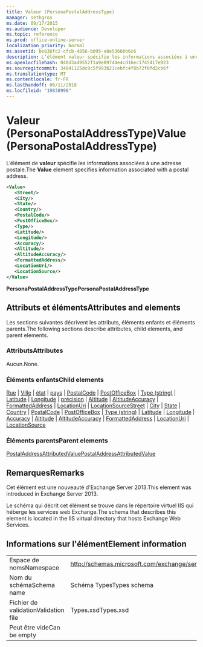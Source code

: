 ```yaml
---
title: Valeur (PersonaPostalAddressType)
manager: sethgros
ms.date: 09/17/2015
ms.audience: Developer
ms.topic: reference
ms.prod: office-online-server
localization_priority: Normal
ms.assetid: be838fc2-cfcb-4856-b095-a8e5366bb6c6
description: L’élément valeur spécifie les informations associées à une adresse postale.
ms.openlocfilehash: 048d3a49552f1a9e89744e4cd16ec1745417e923
ms.sourcegitcommit: 34041125dc8c5f993b21cebfc4f8b72f0fd2cb6f
ms.translationtype: MT
ms.contentlocale: fr-FR
ms.lasthandoff: 06/11/2018
ms.locfileid: "19838998"
---
```

# <a name="value-personapostaladdresstype"></a><span data-ttu-id="b93f3-103">Valeur (PersonaPostalAddressType)</span><span class="sxs-lookup"><span data-stu-id="b93f3-103">Value (PersonaPostalAddressType)</span></span>

<span data-ttu-id="b93f3-104">L’élément de **valeur** spécifie les informations associées à une adresse postale.</span><span class="sxs-lookup"><span data-stu-id="b93f3-104">The **Value** element specifies information associated with a postal address.</span></span> 
  
```XML
<Value>
   <Street/>
   <City/>
   <State/>
   <Country/>
   <PostalCode/>
   <PostOfficeBox/>
   <Type/>
   <Latitude/>
   <Longitude/>
   <Accuracy/>
   <Altitude/>
   <AltitudeAccuracy/>
   <FormattedAddress/>
   <LocationUri/>
   <LocationSource/>
</Value>
```

<span data-ttu-id="b93f3-105">**PersonaPostalAddressType**</span><span class="sxs-lookup"><span data-stu-id="b93f3-105">**PersonaPostalAddressType**</span></span>

## <a name="attributes-and-elements"></a><span data-ttu-id="b93f3-106">Attributs et éléments</span><span class="sxs-lookup"><span data-stu-id="b93f3-106">Attributes and elements</span></span>

<span data-ttu-id="b93f3-107">Les sections suivantes décrivent les attributs, éléments enfants et éléments parents.</span><span class="sxs-lookup"><span data-stu-id="b93f3-107">The following sections describe attributes, child elements, and parent elements.</span></span>
  
### <a name="attributes"></a><span data-ttu-id="b93f3-108">Attributs</span><span class="sxs-lookup"><span data-stu-id="b93f3-108">Attributes</span></span>

<span data-ttu-id="b93f3-109">Aucun.</span><span class="sxs-lookup"><span data-stu-id="b93f3-109">None.</span></span>
  
### <a name="child-elements"></a><span data-ttu-id="b93f3-110">Éléments enfants</span><span class="sxs-lookup"><span data-stu-id="b93f3-110">Child elements</span></span>

<span data-ttu-id="b93f3-111">[Rue](street.md) | [Ville](city.md) | [état](state-ex15websvcsotherref.md) | [pays](country.md) | [PostalCode](postalcode.md) | [PostOfficeBox](postofficebox.md) | [Type (string)](type-string.md) | [Latitude](latitude.md)  |  [ Longitude](longitude.md) | [précision](accuracy.md) | [Altitude](altitude.md) | [AltitudeAccuracy](altitudeaccuracy.md) | [FormattedAddress](formattedaddress.md) | [LocationUri](locationuri.md) | [LocationSource](locationsource.md)</span><span class="sxs-lookup"><span data-stu-id="b93f3-111">[Street](street.md) | [City](city.md) | [State](state-ex15websvcsotherref.md) | [Country](country.md) | [PostalCode](postalcode.md) | [PostOfficeBox](postofficebox.md) | [Type (string)](type-string.md) | [Latitude](latitude.md) | [Longitude](longitude.md) | [Accuracy](accuracy.md) | [Altitude](altitude.md) | [AltitudeAccuracy](altitudeaccuracy.md) | [FormattedAddress](formattedaddress.md) | [LocationUri](locationuri.md) | [LocationSource](locationsource.md)</span></span>
  
### <a name="parent-elements"></a><span data-ttu-id="b93f3-112">Éléments parents</span><span class="sxs-lookup"><span data-stu-id="b93f3-112">Parent elements</span></span>

[<span data-ttu-id="b93f3-113">PostalAddressAttributedValue</span><span class="sxs-lookup"><span data-stu-id="b93f3-113">PostalAddressAttributedValue</span></span>](postaladdressattributedvalue.md)
  
## <a name="remarks"></a><span data-ttu-id="b93f3-114">Remarques</span><span class="sxs-lookup"><span data-stu-id="b93f3-114">Remarks</span></span>

<span data-ttu-id="b93f3-115">Cet élément est une nouveauté d'Exchange Server 2013.</span><span class="sxs-lookup"><span data-stu-id="b93f3-115">This element was introduced in Exchange Server 2013.</span></span>
  
<span data-ttu-id="b93f3-116">Le schéma qui décrit cet élément se trouve dans le répertoire virtuel IIS qui héberge les services web Exchange.</span><span class="sxs-lookup"><span data-stu-id="b93f3-116">The schema that describes this element is located in the IIS virtual directory that hosts Exchange Web Services.</span></span>
  
## <a name="element-information"></a><span data-ttu-id="b93f3-117">Informations sur l'élément</span><span class="sxs-lookup"><span data-stu-id="b93f3-117">Element information</span></span>

|||
|:-----|:-----|
|<span data-ttu-id="b93f3-118">Espace de noms</span><span class="sxs-lookup"><span data-stu-id="b93f3-118">Namespace</span></span>  <br/> |http://schemas.microsoft.com/exchange/services/2006/types  <br/> |
|<span data-ttu-id="b93f3-119">Nom du schéma</span><span class="sxs-lookup"><span data-stu-id="b93f3-119">Schema name</span></span>  <br/> |<span data-ttu-id="b93f3-120">Schéma Types</span><span class="sxs-lookup"><span data-stu-id="b93f3-120">Types schema</span></span>  <br/> |
|<span data-ttu-id="b93f3-121">Fichier de validation</span><span class="sxs-lookup"><span data-stu-id="b93f3-121">Validation file</span></span>  <br/> |<span data-ttu-id="b93f3-122">Types.xsd</span><span class="sxs-lookup"><span data-stu-id="b93f3-122">Types.xsd</span></span>  <br/> |
|<span data-ttu-id="b93f3-123">Peut être vide</span><span class="sxs-lookup"><span data-stu-id="b93f3-123">Can be empty</span></span>  <br/> ||
   

